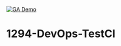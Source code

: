 [![GA Demo](https://github.com/koskin17/1294-DevOps-TestCI/actions/workflows/1294-DevOps-TestCI-WF.yml/badge.svg)](https://github.com/koskin17/1294-DevOps-TestCI/actions/workflows/1294-DevOps-TestCI-WF.yml)
# 1294-DevOps-TestCI
